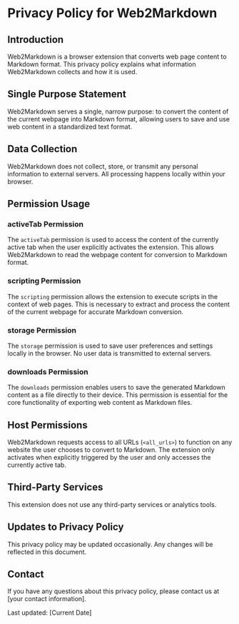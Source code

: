 # Privacy Policy for Web2Markdown

## Introduction
Web2Markdown is a browser extension that converts web page content to Markdown format. This privacy policy explains what information Web2Markdown collects and how it is used.

## Single Purpose Statement
Web2Markdown serves a single, narrow purpose: to convert the content of the current webpage into Markdown format, allowing users to save and use web content in a standardized text format.

## Data Collection
Web2Markdown does not collect, store, or transmit any personal information to external servers. All processing happens locally within your browser.

## Permission Usage

### activeTab Permission
The `activeTab` permission is used to access the content of the currently active tab when the user explicitly activates the extension. This allows Web2Markdown to read the webpage content for conversion to Markdown format.

### scripting Permission
The `scripting` permission allows the extension to execute scripts in the context of web pages. This is necessary to extract and process the content of the current webpage for accurate Markdown conversion.

### storage Permission
The `storage` permission is used to save user preferences and settings locally in the browser. No user data is transmitted to external servers.

### downloads Permission
The `downloads` permission enables users to save the generated Markdown content as a file directly to their device. This permission is essential for the core functionality of exporting web content as Markdown files.

## Host Permissions
Web2Markdown requests access to all URLs (`<all_urls>`) to function on any website the user chooses to convert to Markdown. The extension only activates when explicitly triggered by the user and only accesses the currently active tab.

## Third-Party Services
This extension does not use any third-party services or analytics tools.

## Updates to Privacy Policy
This privacy policy may be updated occasionally. Any changes will be reflected in this document.

## Contact
If you have any questions about this privacy policy, please contact us at [your contact information].

Last updated: [Current Date] 